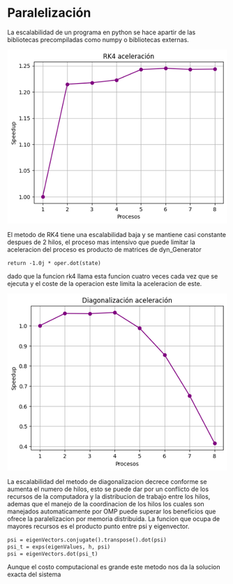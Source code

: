 # Paralelización

La escalabilidad de un programa en python se hace apartir de las bibliotecas precompiladas como numpy o bibliotecas externas.

![aceleracion rk4](https://github.com/FabianC010/Proyecto-Computacional/blob/main/docs/videos/RK4_aceleracion.png)

El metodo de RK4 tiene una escalabilidad baja y se mantiene casi constante despues de 2 hilos, el proceso mas intensivo que puede limitar la aceleracion del proceso es producto de matrices de dyn_Generator

    return -1.0j * oper.dot(state)

dado que la funcion rk4 llama esta funcion cuatro veces cada vez que se ejecuta y el coste de la operacion este limita la aceleracion de este.

![aceleracion diagonalizacion](https://github.com/FabianC010/Proyecto-Computacional/blob/main/docs/videos/Dg_aceleracion.png)

La escalabilidad del metodo de diagonalizacion decrece conforme se aumenta el numero de hilos, esto se puede dar por un conflicto de los recursos de la computadora y la distribucion de trabajo entre los hilos, ademas que el manejo de la coordinacion de los hilos los cuales son manejados automaticamente por OMP puede superar los beneficios que ofrece la paralelizacion por memoria distribuida. 
La funcion que ocupa de mayores recursos es el producto punto entre psi y eigenvector.
    
    psi = eigenVectors.conjugate().transpose().dot(psi)
    psi_t = exps(eigenValues, h, psi)
    psi = eigenVectors.dot(psi_t)

Aunque el costo computacional es grande este metodo nos da la solucion exacta del sistema
